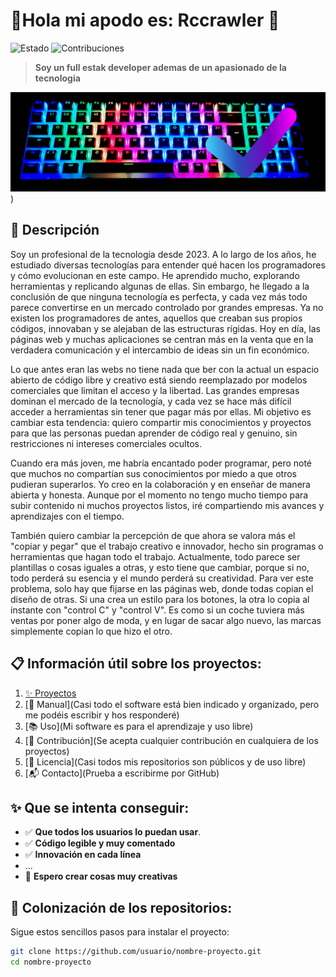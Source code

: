 # 🌟Hola mi apodo es: Rccrawler 🌟

![Estado](https://img.shields.io/badge/Estado-Activo-success.svg)
![Contribuciones](https://img.shields.io/badge/Contribuciones-Bienvenidas-brightgreen.svg)

> **Soy un full estak developer ademas de un apasionado de la tecnologia**

![Banner del Proyecto](https://github.com/Rccrawler/Rccrawler/blob/main/may-quehboard%20-%20copia.jpg))

## 🚀 Descripción
Soy un profesional de la tecnología desde 2023. A lo largo de los años, he estudiado diversas tecnologías para entender qué hacen los programadores y cómo evolucionan en este campo. He aprendido mucho, explorando herramientas y replicando algunas de ellas. Sin embargo, he llegado a la conclusión de que ninguna tecnología es perfecta, y cada vez más todo parece convertirse en un mercado controlado por grandes empresas. Ya no existen los programadores de antes, aquellos que creaban sus propios códigos, innovaban y se alejaban de las estructuras rígidas. Hoy en día, las páginas web y muchas aplicaciones se centran más en la venta que en la verdadera comunicación y el intercambio de ideas sin un fin económico.

Lo que antes eran las webs no tiene nada que ber con la actual un espacio abierto de código libre y creativo está siendo reemplazado por modelos comerciales que limitan el acceso y la libertad. Las grandes empresas dominan el mercado de la tecnología, y cada vez se hace más difícil acceder a herramientas sin tener que pagar más por ellas. Mi objetivo es cambiar esta tendencia: quiero compartir mis conocimientos y proyectos para que las personas puedan aprender de código real y genuino, sin restricciones ni intereses comerciales ocultos.

Cuando era más joven, me habría encantado poder programar, pero noté que muchos no compartían sus conocimientos por miedo a que otros pudieran superarlos. Yo creo en la colaboración y en enseñar de manera abierta y honesta. Aunque por el momento no tengo mucho tiempo para subir contenido ni muchos proyectos listos, iré compartiendo mis avances y aprendizajes con el tiempo.

También quiero cambiar la percepción de que ahora se valora más el "copiar y pegar" que el trabajo creativo e innovador, hecho sin programas o herramientas que hagan todo el trabajo. Actualmente, todo parece ser plantillas o cosas iguales a otras, y esto tiene que cambiar, porque si no, todo perderá su esencia y el mundo perderá su creatividad. Para ver este problema, solo hay que fijarse en las páginas web, donde todas copian el diseño de otras. Si una crea un estilo para los botones, la otra lo copia al instante con "control C" y "control V". Es como si un coche tuviera más ventas por poner algo de moda, y en lugar de sacar algo nuevo, las marcas simplemente copian lo que hizo el otro.

## 📋 Información útil sobre los proyectos:
1. [✨ Proyectos](#-características)
2. [🔧 Manual](Casi todo el software está bien indicado y organizado, pero me podéis escribir y hos responderé)
3. [📚 Uso](Mi software es para el aprendizaje y uso libre)
4. [🤝 Contribución](Se acepta cualquier contribución en cualquiera de los proyectos)
6. [📄 Licencia](Casi todos mis repositorios son públicos y de uso libre)
7. [📬 Contacto](Prueba a escribirme por GitHub)

## ✨ Que se intenta conseguir:
- ✅ **Que todos los usuarios lo puedan usar**.
- ✅ **Código legible y muy comentado**
- ✅ **Innovación en cada línea**
- ...
- 🎨 **Espero crear cosas muy creativas**

## 🔧 Colonización de los repositorios:
Sigue estos sencillos pasos para instalar el proyecto:

```bash
git clone https://github.com/usuario/nombre-proyecto.git
cd nombre-proyecto
